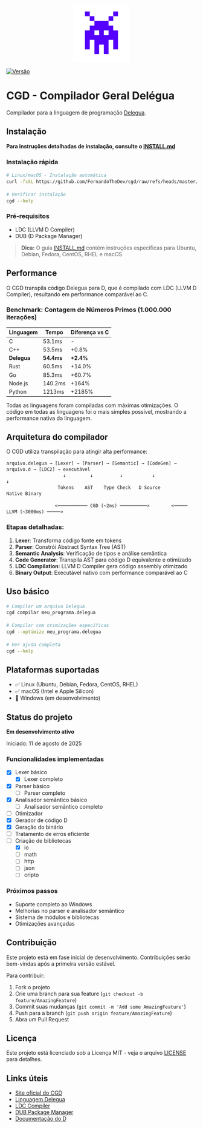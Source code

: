<p align="center">
  <img src="docs/assets/logo.png" width="150" alt="cgd logo"/>
</p>

[![Versão](https://img.shields.io/badge/versão-v0.0.4-blue.svg)](https://github.com/fernandothedev/cgd)

# CGD - Compilador Geral Delégua

Compilador para a linguagem de programação [Delegua](https://github.com/DesignLiquido/delegua).

## Instalação

**Para instruções detalhadas de instalação, consulte o [INSTALL.md](INSTALL.md)**

### Instalação rápida

```bash
# Linux/macOS - Instalação automática
curl -fsSL https://github.com/FernandoTheDev/cgd/raw/refs/heads/master/install.sh | sh

# Verificar instalação
cgd --help
```

### Pré-requisitos

- LDC (LLVM D Compiler)
- DUB (D Package Manager)

> **Dica:** O guia [INSTALL.md](INSTALL.md) contém instruções específicas para Ubuntu, Debian, Fedora, CentOS, RHEL e macOS.

## Performance

O CGD transpila código Delegua para D, que é compilado com LDC (LLVM D Compiler), resultando em performance comparável ao C.

### Benchmark: Contagem de Números Primos (1.000.000 iterações)

| Linguagem | Tempo | Diferença vs C |
|-----------|-------|----------------|
| C         | 53.1ms | - |
| C++       | 53.5ms | +0.8% |
| **Delegua** | **54.4ms** | **+2.4%** |
| Rust      | 60.5ms | +14.0% |
| Go        | 85.3ms | +60.7% |
| Node.js   | 140.2ms | +164% |
| Python    | 1213ms | +2185% |

Todas as linguagens foram compiladas com máximas otimizações. O código em todas as linguagens foi o mais simples possível, mostrando a performance nativa da linguagem.

## Arquitetura do compilador

O CGD utiliza transpilação para atingir alta performance:

```
arquivo.delegua → [Lexer] → [Parser] → [Semantic] → [CodeGen] → arquivo.d → [LDC2] → executável
                     ↓         ↓          ↓           ↓                        ↓
                   Tokens    AST    Type Check   D Source                 Native Binary
                            
                  <─────────── CGD (~2ms) ──────────>        <───── LLVM (~3000ms) ─────>
```

### Etapas detalhadas:

1. **Lexer**: Transforma código fonte em tokens
2. **Parser**: Constrói Abstract Syntax Tree (AST) 
3. **Semantic Analysis**: Verificação de tipos e análise semântica
4. **Code Generator**: Transpila AST para código D equivalente e otimizado
5. **LDC Compilation**: LLVM D Compiler gera código assembly otimizado
6. **Binary Output**: Executável nativo com performance comparável ao C

## Uso básico

```bash
# Compilar um arquivo Delegua
cgd compilar meu_programa.delegua

# Compilar com otimizações específicas
cgd --optimize meu_programa.delegua

# Ver ajuda completa
cgd --help
```

## Plataformas suportadas

- ✅ Linux (Ubuntu, Debian, Fedora, CentOS, RHEL)
- ✅ macOS (Intel e Apple Silicon)
- 🚧 Windows (em desenvolvimento)

## Status do projeto

**Em desenvolvimento ativo**

Iniciado: 11 de agosto de 2025

### Funcionalidades implementadas

- [X] Lexer básico
  - [X] Lexer completo
- [X] Parser básico
  - [ ] Parser completo
- [X] Analisador semântico básico
  - [ ] Analisador semântico completo
- [ ] Otimizador
- [X] Gerador de código D
- [X] Geração do binário
- [ ] Tratamento de erros eficiente
- [ ] Criação de bibliotecas
  - [X] io
  - [ ] math
  - [ ] http
  - [ ] json
  - [ ] cripto

### Próximos passos

- Suporte completo ao Windows
- Melhorias no parser e analisador semântico
- Sistema de módulos e bibliotecas
- Otimizações avançadas

## Contribuição

Este projeto está em fase inicial de desenvolvimento. Contribuições serão bem-vindas após a primeira versão estável.

Para contribuir:

1. Fork o projeto
2. Crie uma branch para sua feature (`git checkout -b feature/AmazingFeature`)
3. Commit suas mudanças (`git commit -m 'Add some AmazingFeature'`)
4. Push para a branch (`git push origin feature/AmazingFeature`)
5. Abra um Pull Request

## Licença

Este projeto está licenciado sob a Licença MIT - veja o arquivo [LICENSE](LICENSE) para detalhes.

## Links úteis

- [Site oficial do CGD](https://fernandothedev.github.io/cgd/)
- [Linguagem Delegua](https://github.com/DesignLiquido/delegua)
- [LDC Compiler](https://github.com/ldc-developers/ldc)
- [DUB Package Manager](https://dub.pm/)
- [Documentação do D](https://dlang.org/)
